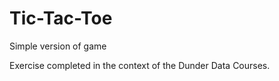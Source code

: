 # Tic-Tac-Toe
 Simple version of game

Exercise completed in the context of the Dunder Data Courses.
